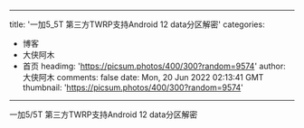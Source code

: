 
---
title: '一加5_5T 第三方TWRP支持Android 12 data分区解密'
categories: 
 - 博客
 - 大侠阿木
 - 首页
headimg: 'https://picsum.photos/400/300?random=9574'
author: 大侠阿木
comments: false
date: Mon, 20 Jun 2022 02:13:41 GMT
thumbnail: 'https://picsum.photos/400/300?random=9574'
---

<div>   
一加5/5T 第三方TWRP支持Android 12 data分区解密  
</div>
            